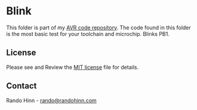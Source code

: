 # Blink

This folder is part of my [AVR code repository](https://github.com/randohinn/AVR). The code found in this folder is the most basic test for your toolchain and microchip. Blinks PB1.


## License

Please see and Review the [MIT license](https://github.com/randohinn/AVR/blob/master/LICENSE) file for details.

## Contact

Rando Hinn - rando@randohinn.com